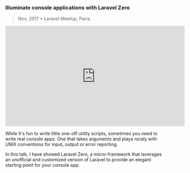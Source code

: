 ### Illuminate console applications with Laravel Zero
> Nov, 2017 • Laravel Meetup, Paris.


<p class="text-center">
    <iframe width="560" height="315" src="https://www.youtube.com/embed/JWm0NhEzSg0" frameborder="0" allow="autoplay; encrypted-media" allowfullscreen></iframe>
</p>
While it's fun to write little one-off utility scripts,
sometimes you need to write real console apps.
One that takes arguments and plays nicely with UNIX
conventions for input, output or error reporting.

In this talk, I have showed Laravel Zero, a micro-framework
that leverages an unofficial and customized version of
Laravel to provide an elegant starting point for your console app.
